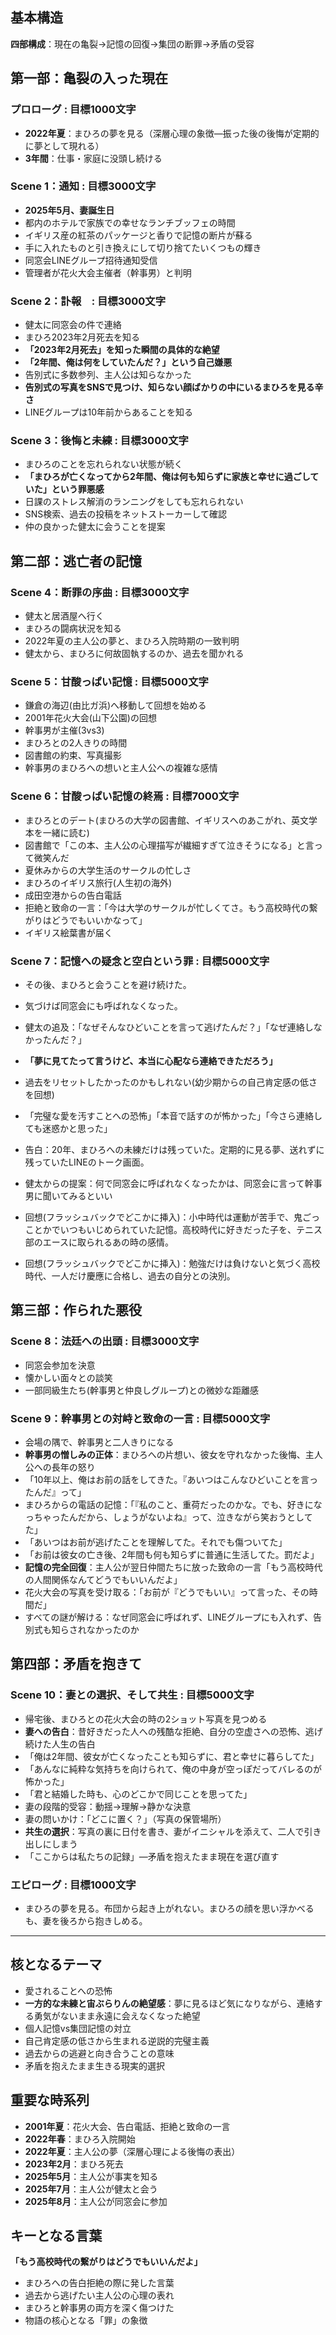 ## 基本構造
**四部構成**：現在の亀裂→記憶の回復→集団の断罪→矛盾の受容

## 第一部：亀裂の入った現在

### プロローグ : 目標1000文字
- **2022年夏**：まひろの夢を見る（深層心理の象徴—振った後の後悔が定期的に夢として現れる）
- **3年間**：仕事・家庭に没頭し続ける

### Scene 1：通知 : 目標3000文字
- **2025年5月、妻誕生日**
- 都内のホテルで家族での幸せなランチブッフェの時間
- イギリス産の紅茶のパッケージと香りで記憶の断片が蘇る
- 手に入れたものと引き換えにして切り捨てたいくつもの輝き
- 同窓会LINEグループ招待通知受信
- 管理者が花火大会主催者（幹事男）と判明

### Scene 2：訃報　: 目標3000文字
- 健太に同窓会の件で連絡
- まひろ2023年2月死去を知る
- **「2023年2月死去」を知った瞬間の具体的な絶望**
- **「2年間、俺は何をしていたんだ？」という自己嫌悪**
- 告別式に多数参列、主人公は知らなかった
- **告別式の写真をSNSで見つけ、知らない顔ばかりの中にいるまひろを見る辛さ**
- LINEグループは10年前からあることを知る

### Scene 3：後悔と未練 : 目標3000文字
- まひろのことを忘れられない状態が続く
- **「まひろが亡くなってから2年間、俺は何も知らずに家族と幸せに過ごしていた」という罪悪感**
- 日課のストレス解消のランニングをしても忘れられない
- SNS検索、過去の投稿をネットストーカーして確認
- 仲の良かった健太に会うことを提案

## 第二部：逃亡者の記憶

### Scene 4：断罪の序曲 : 目標3000文字
- 健太と居酒屋へ行く
- まひろの闘病状況を知る
- 2022年夏の主人公の夢と、まひろ入院時期の一致判明
- 健太から、まひろに何故固執するのか、過去を聞かれる

### Scene 5：甘酸っぱい記憶 : 目標5000文字
- 鎌倉の海辺(由比ガ浜)へ移動して回想を始める
- 2001年花火大会(山下公園)の回想
- 幹事男が主催(3vs3)
- まひろとの2人きりの時間
- 図書館の約束、写真撮影
- 幹事男のまひろへの想いと主人公への複雑な感情

### Scene 6：甘酸っぱい記憶の終焉 : 目標7000文字
- まひろとのデート(まひろの大学の図書館、イギリスへのあこがれ、英文学本を一緒に読む)
- 図書館で「この本、主人公の心理描写が繊細すぎて泣きそうになる」と言って微笑んだ
- 夏休みからの大学生活のサークルの忙しさ
- まひろのイギリス旅行(人生初の海外)
- 成田空港からの告白電話
- 拒絶と致命の一言：「今は大学のサークルが忙しくてさ。もう高校時代の繋がりはどうでもいいかなって」
- イギリス絵葉書が届く

### Scene 7：記憶への疑念と空白という罪 : 目標5000文字
- その後、まひろと会うことを避け続けた。
- 気づけば同窓会にも呼ばれなくなった。
- 健太の追及：「なぜそんなひどいことを言って逃げたんだ？」「なぜ連絡しなかったんだ？」
- **「夢に見てたって言うけど、本当に心配なら連絡できただろう」**
- 過去をリセットしたかったのかもしれない(幼少期からの自己肯定感の低さを回想)
- 「完璧な愛を汚すことへの恐怖」「本音で話すのが怖かった」「今さら連絡しても迷惑かと思った」
- 告白：20年、まひろへの未練だけは残っていた。定期的に見る夢、送れずに残っていたLINEのトーク画面。
- 健太からの提案：何で同窓会に呼ばれなくなったかは、同窓会に言って幹事男に聞いてみるといい

- 回想(フラッシュバックでどこかに挿入)：小中時代は運動が苦手で、鬼ごっことかでいつもいじめられていた記憶。高校時代に好きだった子を、テニス部のエースに取られるあの時の感情。
- 回想(フラッシュバックでどこかに挿入)：勉強だけは負けないと気づく高校時代、一人だけ慶應に合格し、過去の自分との決別。

## 第三部：作られた悪役

### Scene 8：法廷への出頭 : 目標3000文字
- 同窓会参加を決意
- 懐かしい面々との談笑
- 一部同級生たち(幹事男と仲良しグループ)との微妙な距離感

### Scene 9：幹事男との対峙と致命の一言 : 目標5000文字
- 会場の隅で、幹事男と二人きりになる
- **幹事男の憎しみの正体**：まひろへの片想い、彼女を守れなかった後悔、主人公への長年の怒り
- 「10年以上、俺はお前の話をしてきた。『あいつはこんなひどいことを言ったんだ』って」
- まひろからの電話の記憶：「『私のこと、重荷だったのかな。でも、好きになっちゃったんだから、しょうがないよね』って、泣きながら笑おうとしてた」
- 「あいつはお前が逃げたことを理解してた。それでも傷ついてた」
- 「お前は彼女の亡き後、2年間も何も知らずに普通に生活してた。罰だよ」
- **記憶の完全回復**：主人公が翌日仲間たちに放った致命の一言「もう高校時代の人間関係なんてどうでもいいんだよ」
- 花火大会の写真を受け取る：「お前が『どうでもいい』って言った、その時間だ」
- すべての謎が解ける：なぜ同窓会に呼ばれず、LINEグループにも入れず、告別式も知らされなかったのか

## 第四部：矛盾を抱きて
### Scene 10：妻との選択、そして共生 : 目標5000文字
- 帰宅後、まひろとの花火大会の時の2ショット写真を見つめる
- **妻への告白**：昔好きだった人への残酷な拒絶、自分の空虚さへの恐怖、逃げ続けた人生の告白
- 「俺は2年間、彼女が亡くなったことも知らずに、君と幸せに暮らしてた」
- 「あんなに純粋な気持ちを向けられて、俺の中身が空っぽだってバレるのが怖かった」
- 「君と結婚した時も、心のどこかで同じことを思ってた」
- 妻の段階的受容：動揺→理解→静かな決意
- 妻の問いかけ：「どこに置く？」（写真の保管場所）
- **共生の選択**：写真の裏に日付を書き、妻がイニシャルを添えて、二人で引き出しにしまう
- 「ここからは私たちの記録」—矛盾を抱えたまま現在を選び直す

### エピローグ : 目標1000文字
- まひろの夢を見る。布団から起き上がれない。まひろの顔を思い浮かべるも、妻を後ろから抱きしめる。

---

## 核となるテーマ
- 愛されることへの恐怖
- **一方的な未練と宙ぶらりんの絶望感**：夢に見るほど気になりながら、連絡する勇気がないまま永遠に会えなくなった絶望
- 個人記憶vs集団記憶の対立
- 自己肯定感の低さから生まれる逆説的完璧主義
- 過去からの逃避と向き合うことの意味
- 矛盾を抱えたまま生きる現実的選択

## 重要な時系列
- **2001年夏**：花火大会、告白電話、拒絶と致命の一言
- **2022年春**：まひろ入院開始
- **2022年夏**：主人公の夢（深層心理による後悔の表出）
- **2023年2月**：まひろ死去
- **2025年5月**：主人公が事実を知る
- **2025年7月**：主人公が健太と会う
- **2025年8月**：主人公が同窓会に参加


## キーとなる言葉
**「もう高校時代の繋がりはどうでもいいんだよ」**
- まひろへの告白拒絶の際に発した言葉
- 過去から逃げたい主人公の心理の表れ
- まひろと幹事男の両方を深く傷つけた
- 物語の核心となる「罪」の象徴